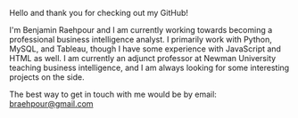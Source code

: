 Hello and thank you for checking out my GitHub!

I'm Benjamin Raehpour and I am currently working towards becoming a professional business intelligence analyst. I primarily work with Python, MySQL, and Tableau, though I have some experience with JavaScript and HTML as well. I am currently an adjunct professor at Newman University teaching business intelligence, and I am always looking for some interesting projects on the side.

The best way to get in touch with me would be by email: braehpour@gmail.com
